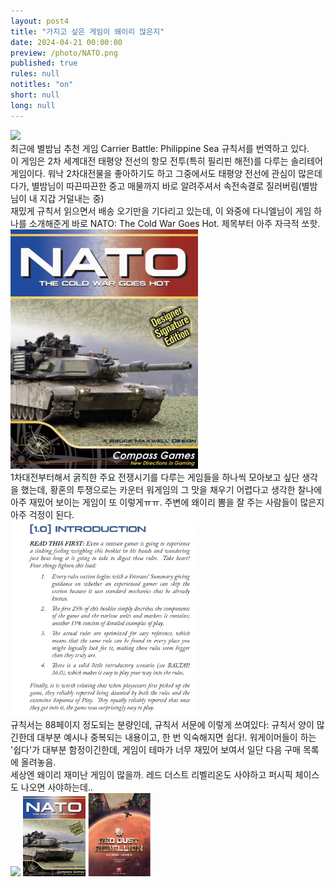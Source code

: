 ```yaml
---
layout: post4
title: "가지고 싶은 게임이 왜이리 많은지"
date: 2024-04-21 00:00:00
preview: /photo/NATO.png
published: true
rules: null
notitles: "on"
short: null
long: null
---
```


<img src="/photo/cpb_thumb" width="300"> 
<br>
최근에 별밤님 추천 게임 Carrier Battle: Philippine Sea 규칙서를 번역하고 있다.
<br>
이 게임은 2차 세계대전 태평양 전선의 항모 전투(특히 필리핀 해전)를 다루는 솔리테어 게임이다. 워낙 2차대전물을 좋아하기도 하고 그중에서도 태평양 전선에 관심이 많은데다가, 별밤님이 따끈따끈한 중고 매물까지 바로 알려주셔서 속전속결로 질러버림(별밤님이 내 지갑 거덜내는 중)
<br>
재밌게 규칙서 읽으면서 배송 오기만을 기다리고 있는데, 이 와중에 다니엘님이 게임 하나를 소개해준게 바로 NATO: The Cold War Goes Hot. 제목부터 아주 자극적 쏘핫.
<br>
<img src="/photo/NATO.png" width="300"> 
<br> 
1차대전부터해서 굵직한 주요 전쟁시기를 다루는 게임들을 하나씩 모아보고 싶단 생각을 했는데, 황혼의 투쟁으로는 카운터 워게임의 그 맛을 채우기 어렵다고 생각한 찰나에 아주 재밌어 보이는 게임이 또 이렇게ㅠㅠ. 주변에 왜이리 뽐을 잘 주는 사람들이 많은지 아주 걱정이 된다. 
<br>
<img src="/photo/Nato1.png" width="300"> 
<br> 
규칙서는 88페이지 정도되는 분량인데, 규칙서 서문에 이렇게 쓰여있다: 규칙서 양이 많긴한데 대부분 예시나 중복되는 내용이고, 한 번 익숙해지면 쉽다!. 워게이머들이 하는 '쉽다'가 대부분 함정이긴한데, 게임이 테마가 너무 재밌어 보여서 일단 다음 구매 목록에 올려놓음.
<br> 
세상엔 왜이리 재미난 게임이 많을까. 레드 더스트 리벨리온도 사야하고 퍼시픽 체이스도 나오면 사야하는데..
<br> 
<img src="/photo/cpb_thumb" width="100"> <img src="/photo/NATO.png" width="100"> <img src="/photo/rdr_thumb.png" width="100">
